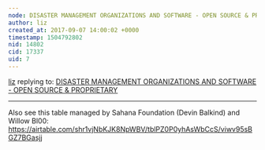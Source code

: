 ```yaml
---
node: DISASTER MANAGEMENT ORGANIZATIONS AND SOFTWARE - OPEN SOURCE & PROPRIETARY
author: liz
created_at: 2017-09-07 14:00:02 +0000
timestamp: 1504792802
nid: 14802
cid: 17337
uid: 7
---
```




[liz](../profile/liz) replying to: [DISASTER MANAGEMENT ORGANIZATIONS AND SOFTWARE - OPEN SOURCE & PROPRIETARY](../notes/gilbert/08-30-2017/disaster-management-organizations-and-software-open-source-proprietary)

----
Also see this table managed by Sahana Foundation (Devin Balkind) and Willow Bl00: 
https://airtable.com/shr1vjNbKJK8NpWBV/tblPZ0P0yhAsWbCcS/viwv95sBGZ7BGasjj 